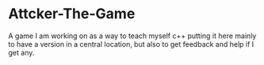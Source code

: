 # Attcker-The-Game
A game I am working on as a way to teach myself c++ putting it here mainly to have a version in a central location, but also to get feedback and help if I get any.
